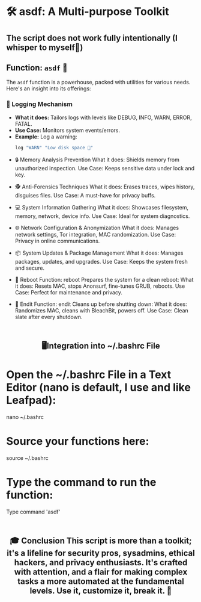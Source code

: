 # 🛠️ asdf: A Multi-purpose Toolkit

## The script does not work fully intentionally (I whisper to myself🥴)
## Function: `asdf` 🧰
The `asdf` function is a powerhouse, packed with utilities for various needs. Here's an insight into its offerings:

### 📝 Logging Mechanism
* **What it does:** Tailors logs with levels like DEBUG, INFO, WARN, ERROR, FATAL.
* **Use Case:** Monitors system events/errors.
* **Example:** Log a warning:
  ```bash
  log "WARN" "Low disk space 🚨"

- 🔒 Memory Analysis Prevention
What it does: Shields memory from unauthorized inspection.
Use Case: Keeps sensitive data under lock and key.

- 🕵️ Anti-Forensics Techniques
What it does: Erases traces, wipes history, disguises files.
Use Case: A must-have for privacy buffs.

- 💻 System Information Gathering
What it does: Showcases filesystem, memory, network, device info.
Use Case: Ideal for system diagnostics.

- 🌐 Network Configuration & Anonymization
What it does: Manages network settings, Tor integration, MAC randomization.
Use Case: Privacy in online communications.

- 📦 System Updates & Package Management
What it does: Manages packages, updates, and upgrades.
Use Case: Keeps the system fresh and secure.

- 🔄 Reboot Function: reboot
Prepares the system for a clean reboot:
What it does: Resets MAC, stops Anonsurf, fine-tunes GRUB, reboots.
Use Case: Perfect for maintenance and privacy.


- 🛑 Endit Function: endit
Cleans up before shutting down:
What it does: Randomizes MAC, cleans with BleachBit, powers off.
Use Case: Clean slate after every shutdown.

<h2 align="center"><br/<h2>🖥️Integration into ~/.bashrc File

# Open the ~/.bashrc File in a Text Editor (nano is default, I use and like Leafpad):
  nano ~/.bashrc

# Source your functions here:
  source ~/.bashrc

# Type the command to run the function:
  Type command 'asdf'


<h2 align="center"><br/<h2>🎓 Conclusion
This script is more than a toolkit; it's a lifeline for security pros, sysadmins, ethical hackers, 
and privacy enthusiasts. It's crafted with attention, and a flair for making complex tasks a more automated at the fundamental levels. 
Use it, customize it, break it. 🚀
